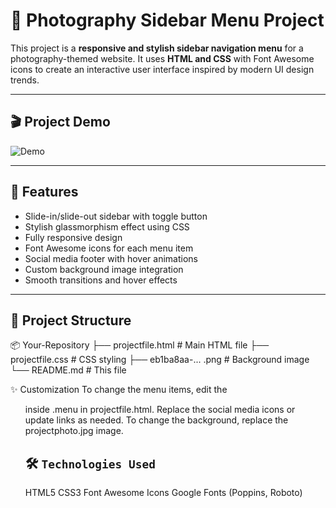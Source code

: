 # 📸 Photography Sidebar Menu Project

This project is a **responsive and stylish sidebar navigation menu** for a photography-themed website. It uses **HTML and CSS** with Font Awesome icons to create an interactive user interface inspired by modern UI design trends.

---
## 🎬 Project Demo

![Demo](https://github.com/Ashish-Navale/frontend-sidebar-menu-project/blob/main/sidebar_demo.gif?raw=true)

---
## 🚀 Features

- Slide-in/slide-out sidebar with toggle button
- Stylish glassmorphism effect using CSS
- Fully responsive design
- Font Awesome icons for each menu item
- Social media footer with hover animations
- Custom background image integration
- Smooth transitions and hover effects
---

## 📁 Project Structure


📦 Your-Repository
├── projectfile.html        # Main HTML file
├── projectfile.css         # CSS styling
├── eb1ba8aa-... .png       # Background image
└── README.md               # This file

✨ Customization
To change the menu items, edit the <ul> inside .menu in projectfile.html.
Replace the social media icons or update links as needed.
To change the background, replace the projectphoto.jpg image.


## 🛠️ `Technologies Used`
HTML5
CSS3
Font Awesome Icons
Google Fonts (Poppins, Roboto)






